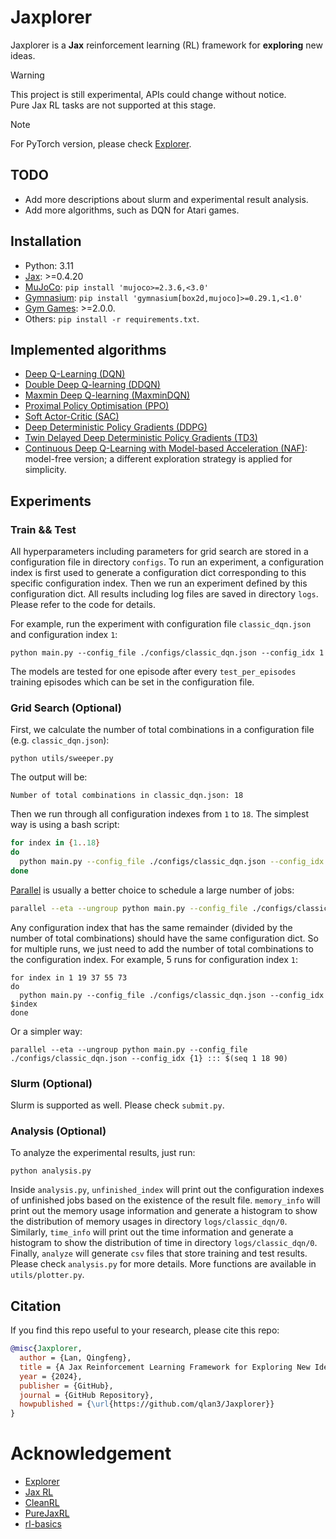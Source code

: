 # Jaxplorer

Jaxplorer is a **Jax** reinforcement learning (RL) framework for **exploring** new ideas.  

> [!WARNING]
> This project is still experimental, APIs could change without notice.  
> Pure Jax RL tasks are not supported at this stage.

> [!NOTE]
> For PyTorch version, please check [Explorer](https://github.com/qlan3/Explorer).

## TODO

- Add more descriptions about slurm and experimental result analysis.
- Add more algorithms, such as DQN for Atari games.


## Installation

- Python: 3.11
- [Jax](https://jax.readthedocs.io/en/latest/installation.html): >=0.4.20
- [MuJoCo](https://github.com/google-deepmind/mujoco): `pip install 'mujoco>=2.3.6,<3.0'`
- [Gymnasium](https://github.com/Farama-Foundation/Gymnasium): `pip install 'gymnasium[box2d,mujoco]>=0.29.1,<1.0'`
- [Gym Games](https://github.com/qlan3/gym-games): >=2.0.0.
- Others: `pip install -r requirements.txt`.


## Implemented algorithms

- [Deep Q-Learning (DQN)](https://users.cs.duke.edu/~pdinesh/sources/MnihEtAlHassibis15NatureControlDeepRL.pdf)
- [Double Deep Q-learning (DDQN)](https://arxiv.org/pdf/1509.06461.pdf)
- [Maxmin Deep Q-learning (MaxminDQN)](https://arxiv.org/pdf/2002.06487.pdf)
- [Proximal Policy Optimisation (PPO)](https://arxiv.org/pdf/1707.06347.pdf)
- [Soft Actor-Critic (SAC)](https://arxiv.org/pdf/1812.05905.pdf)
- [Deep Deterministic Policy Gradients (DDPG)](https://arxiv.org/pdf/1509.02971.pdf)
- [Twin Delayed Deep Deterministic Policy Gradients (TD3)](https://arxiv.org/pdf/1802.09477.pdf)
- [Continuous Deep Q-Learning with Model-based Acceleration (NAF)](https://arxiv.org/pdf/1603.00748.pdf): model-free version; a different exploration strategy is applied for simplicity.


## Experiments

### Train && Test

All hyperparameters including parameters for grid search are stored in a configuration file in directory `configs`. To run an experiment, a configuration index is first used to generate a configuration dict corresponding to this specific configuration index. Then we run an experiment defined by this configuration dict. All results including log files are saved in directory `logs`. Please refer to the code for details.

For example, run the experiment with configuration file `classic_dqn.json` and configuration index `1`:

```python main.py --config_file ./configs/classic_dqn.json --config_idx 1```

The models are tested for one episode after every `test_per_episodes` training episodes which can be set in the configuration file.


### Grid Search (Optional)

First, we calculate the number of total combinations in a configuration file (e.g. `classic_dqn.json`):

`python utils/sweeper.py`

The output will be:

`Number of total combinations in classic_dqn.json: 18`

Then we run through all configuration indexes from `1` to `18`. The simplest way is using a bash script:

``` bash
for index in {1..18}
do
  python main.py --config_file ./configs/classic_dqn.json --config_idx $index
done
```

[Parallel](https://www.gnu.org/software/parallel/) is usually a better choice to schedule a large number of jobs:

``` bash
parallel --eta --ungroup python main.py --config_file ./configs/classic_dqn.json --config_idx {1} ::: $(seq 1 18)
```

Any configuration index that has the same remainder (divided by the number of total combinations) should have the same configuration dict. So for multiple runs, we just need to add the number of total combinations to the configuration index. For example, 5 runs for configuration index `1`:

```
for index in 1 19 37 55 73
do
  python main.py --config_file ./configs/classic_dqn.json --config_idx $index
done
```

Or a simpler way:
```
parallel --eta --ungroup python main.py --config_file ./configs/classic_dqn.json --config_idx {1} ::: $(seq 1 18 90)
```

### Slurm (Optional)

Slurm is supported as well. Please check `submit.py`.


### Analysis (Optional)

To analyze the experimental results, just run:

`python analysis.py`

Inside `analysis.py`, `unfinished_index` will print out the configuration indexes of unfinished jobs based on the existence of the result file. `memory_info` will print out the memory usage information and generate a histogram to show the distribution of memory usages in directory `logs/classic_dqn/0`. Similarly, `time_info` will print out the time information and generate a histogram to show the distribution of time in directory `logs/classic_dqn/0`. Finally, `analyze` will generate `csv` files that store training and test results. Please check `analysis.py` for more details. More functions are available in `utils/plotter.py`.


## Citation

If you find this repo useful to your research, please cite this repo:

~~~bibtex
@misc{Jaxplorer,
  author = {Lan, Qingfeng},
  title = {A Jax Reinforcement Learning Framework for Exploring New Ideas},
  year = {2024},
  publisher = {GitHub},
  journal = {GitHub Repository},
  howpublished = {\url{https://github.com/qlan3/Jaxplorer}}
}
~~~

# Acknowledgement

- [Explorer](https://github.com/qlan3/Explorer)
- [Jax RL](https://github.com/ikostrikov/jaxrl)
- [CleanRL](https://github.com/vwxyzjn/cleanrl)
- [PureJaxRL](https://github.com/luchris429/purejaxrl)
- [rl-basics](https://github.com/vcharraut/rl-basics)